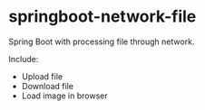 # springboot-network-file
Spring Boot with processing file through network.

Include:
* Upload file
* Download file
* Load image in browser